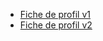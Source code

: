 * <a href="ficheDeProfil/v1/index.html">Fiche de profil v1</a>
* <a href="ficheDeProfil/v2/index.html">Fiche de profil v2</a>
